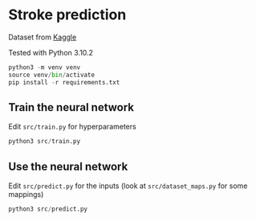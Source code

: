 # Stroke prediction

Dataset from [Kaggle](https://www.kaggle.com/datasets/fedesoriano/stroke-prediction-dataset)

Tested with Python 3.10.2

```py
python3 -m venv venv
source venv/bin/activate
pip install -r requirements.txt
```

## Train the neural network

Edit `src/train.py` for hyperparameters

```py
python3 src/train.py
```

## Use the neural network

Edit `src/predict.py` for the inputs (look at `src/dataset_maps.py` for some mappings)

```py
python3 src/predict.py
```
